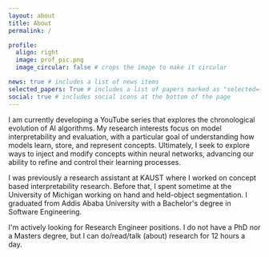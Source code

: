 ```yaml
---
layout: about
title: About
permalink: /

profile:
  align: right
  image: prof_pic.png
  image_circular: false # crops the image to make it circular

news: true # includes a list of news items
selected_papers: True # includes a list of papers marked as "selected={true}"
social: true # includes social icons at the bottom of the page
---
```


I am currently developing a YouTube series that explores the chronological evolution of AI algorithms. My research interests focus on model interpretability and evaluation, with a particular goal of understanding how models learn, store, and represent concepts. Ultimately, I seek to explore ways to inject and modify concepts within neural networks, advancing our ability to refine and control their learning processes.

I was previously a research assistant at KAUST where I worked on concept based interpretability research. Before that, I spent sometime at the University of 
Michigan working on hand and held-object segmentation. I graduated from Addis Ababa University with a Bachelor's degree in Software Engineering. 

I'm actively looking for Research Engineer positions. I do not have a PhD nor a Masters degree, but I can do/read/talk (about) research for 12 hours a day. 

